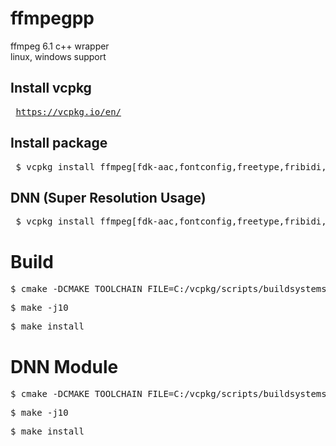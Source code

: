 # ffmpegpp
ffmpeg 6.1 c++ wrapper<br>
linux, windows support


<h2> Install vcpkg </h2>
<pre> <a href="https://vcpkg.io/en/">https://vcpkg.io/en/</a></pre>

<h2> Install package </h2>
<pre> $ vcpkg install ffmpeg[fdk-aac,fontconfig,freetype,fribidi,gpl,mp3lame,nvcodec,vorbis,vpx,webp,x264,x265] gtest </pre>

<h2> DNN (Super Resolution Usage) </h2>
<pre> $ vcpkg install ffmpeg[fdk-aac,fontconfig,freetype,fribidi,gpl,mp3lame,nvcodec,vorbis,vpx,webp,x264,x265] gtest opencv4[core,contrib,cuda,dnn-cuda] </pre>

<h1> Build </h1>
<pre>$ cmake -DCMAKE_TOOLCHAIN_FILE=C:/vcpkg/scripts/buildsystems/vcpkg.cmake -DFFMPEGPP_TEST=ON .</pre>
<pre>$ make -j10</pre>
<pre>$ make install</pre>

<h1> DNN Module </h1>
<pre>$ cmake -DCMAKE_TOOLCHAIN_FILE=C:/vcpkg/scripts/buildsystems/vcpkg.cmake -DFFMPEGPP_SUPPRESS=ON .</pre>
<pre>$ make -j10</pre>
<pre>$ make install</pre>